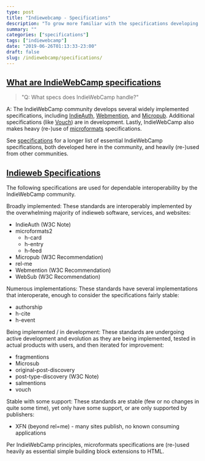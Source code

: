 ```yaml
---
type: post
title: "Indiewebcamp - Specifications"
description: "To grow more familiar with the specifications developing around/with Indieweb principles, and its community."
summary: ""
categories: ["specifications"]
tags: ["indiewebcamp"]
date: "2019-06-26T01:13:33-23:00"
draft: false
slug: /indiewebcamp/specifications/
---
```


## [What are IndieWebCamp specifications](https://indieweb.org/FAQ#What_are_IndieWebCamp_specifications)

> "Q: What specs does IndieWebCamp handle?"

A: The IndieWebCamp community develops several widely implemented specifications, including [IndieAuth](https://indieweb.org/IndieAuth), [Webmention](https://indieweb.org/Webmention), and [Micropub](https://indieweb.org/Micropub). Additional specifications (like [Vouch](https://indieweb.org/Vouch)) are in development. Lastly, IndieWebCamp also makes heavy (re-)use of [microformats](https://indieweb.org/microformats) specifications.

See [specifications](https://indieweb.org/specifications) for a longer list of essential IndieWebCamp specifications, both developed here in the community, and heavily (re-)used from other communities. 

## [Indieweb Specifications](https://indieweb.org/specifications)

The following specifications are used for dependable interoperability by the IndieWebCamp community.

Broadly implemented: These standards are interoperably implemented by the overwhelming majority of indieweb software, services, and websites:

* IndieAuth (W3C Note)
* microformats2
  * h-card
  * h-entry
  * h-feed
* Micropub (W3C Recommendation)
* rel-me
* Webmention (W3C Recommendation)
* WebSub (W3C Recommendation)

Numerous implementations: These standards have several implementations that interoperate, enough to consider the specifications fairly stable:

* authorship
* h-cite
* h-event

Being implemented / in development: These standards are undergoing active development and evolution as they are being implemented, tested in actual products with users, and then iterated for improvement:

* fragmentions
* Microsub
* original-post-discovery
* post-type-discovery (W3C Note)
* salmentions
* vouch

Stable with some support: These standards are stable (few or no changes in quite some time), yet only have some support, or are only supported by publishers:

* XFN (beyond rel=me) - many sites publish, no known consuming applications

Per IndieWebCamp principles, microformats specifications are (re-)used heavily as essential simple building block extensions to HTML.
